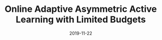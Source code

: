---
title: "Online Adaptive Asymmetric Active Learning with Limited Budgets"
collection: journals
permalink: /publication/Online_Adaptive
date: 2019-11-22
year: "2021"
venue: "IEEE TKDE"
city: 
state: ""
thumbnail: "Online_Adaptive.png"
teaser : 
authors: "Zhang Yifan, Zhao Peilin, Niu Shuaicheng, Wu Qingyao, Cao Jiezhang, Huang Junzhou, Tan Mingkui"
bibtex: Online_Adaptive.txt
uri: Online_Adaptive.pdf
arxiv: 
project: 
source:
poster: 
data:
---